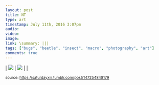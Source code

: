 ```yaml
---
layout: post
title: NT
type: art
timestamp: July 11th, 2016 3:07pm
audio: 
video: 
image: 
link: \summary: |||
tags: ["bugs", "beetle", "insect", "macro", "photography", "art"]
comments: true
---
```


| <img src="https://saturdayxiii.github.io/media/147254848179_0.jpg"/> | <img src="https://saturdayxiii.github.io/media/147254848179_1.jpg"/> |  |

<small>source: https://saturdayxiii.tumblr.com/post/147254848179</small>